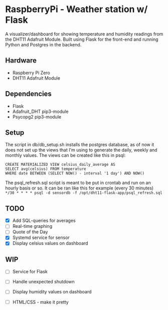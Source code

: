 # RaspberryPi - Weather station w/ Flask
A visualizer/dashboard for showing temperature and humidity readings from the DHT11 Adafruit Module.
Built using Flask for the front-end and running Python and Postgres in the backend.

## Hardware
- Raspberry Pi Zero 
- DHT11 Adafruit Module

## Dependencies
- Flask
- Adafruit_DHT pip3-module
- Psycopg2 pip3-module

## Setup
The script in db/db_setup.sh installs the postgres database, as of now it does not set up the views that I'm using to generate the daily, weekly and monthly values.
The views can be created like this in psql:
```
CREATE MATERIALIZED VIEW celsius_daily_average AS
SELECT avg(celsius) FROM temperature
WHERE date BETWEEN (SELECT NOW() - interval '1 day') AND NOW()
```
The psql_refresh.sql script is meant to be put in crontab and run on an hourly basis or so.
It can be ran like this for example (every 30 minutes)\
`*/30 * * * * psql -d sensordb -f /opt/dht11-flask-app/psql_refresh.sql`

## TODO
- [X] Add SQL-queries for averages
- [ ] Real-time graphing
- [ ] Quote of the Day
- [X] Systemd service for sensor
- [X] Display celsius values on dashboard

## WIP
- [ ] Service for Flask
- [ ] Handle unexpected shutdown
- [ ] Display humidity values on dashboard
- [ ] HTML/CSS - make it pretty

